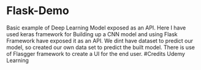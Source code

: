 # Flask-Demo
Basic example of Deep Learning Model exposed as an API.
Here I have used keras framework for Building up a CNN model and using Flask Framework have exposed it as an API.
We dint have dataset to predict our model, so created our own data set to predict the built model.
There is use of Flasgger framework to create a UI for the end user. 
#Credits Udemy Learning

